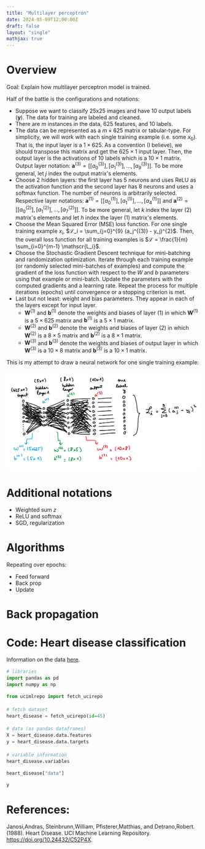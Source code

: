 ```yaml
---
title: "Multilayer perceptron"
date: 2024-05-09T12:00:00Z
draft: false
layout: "single"
mathjax: true
---
```


# Overview

Goal: Explain how multilayer perceptron model is trained. 

Half of the battle is the configurations and notations:
- Suppose we want to classify 25x25 images and have 10 output labels $(\textbf{y})$. The data for training are labeled and cleaned. 
- There are $m$ instances in the data, 625 features, and 10 labels. 
- The data can be represented as a $m \times 625$ matrix or tabular-type. For simplicity, we will work with each single training example (i.e. some $x_0$). That is, the input layer is a $1 \times 625$. As a convention (I believe), we should transpose this matrix and get the $625 \times 1$ input layer. Then, the output layer is the activations of 10 labels which is a $10 \times 1$ matrix. Output layer notation: $\textbf{a}^{(3)} = [ [a_0^{(3)}], [a_1^{(3)}], \ldots, [a_{9}^{(3)}]]$. To be more general, let $j$ index the output matrix's elements. 
- Choose 2 hidden layers: the first layer has 5 neurons and uses ReLU as the activation function and the second layer has 8 neurons and uses a softmax function. The number of neurons is arbitrarily selected. Respective layer notations: $\textbf{a}^{(1)} = [[a_0^{(1)}], [a_1^{(1)}], \ldots, [a_4^{(1)}]]$ and $\textbf{a}^{(2)} = [[a_0^{(2)}], [a_1^{(2)}], \ldots, [a_7^{(2)} ]]$. To be more general, let $k$ index the layer (2) matrix's elements and let $h$ index the layer (1) matrix's elements. 
- Choose the Mean Squared Error (MSE) loss function. For one single training example $x_i$, $ℒ_i = \sum_{j=0}^{9} (a_j^{(3)} - y_j)^{2}$. Then, the overall loss function for all training examples is $ℒ = \frac{1}{m} \sum_{i=0}^{m-1} \mathscr{L_i}$.
- Choose the Stochastic Gradient Descent technique for mini-batching and randomization optimization. Iterate through each training example (or randomly selected mini-batches of examples) and compute the gradient of the loss function with respect to the $W$ and $b$ parameters using that example or mini-batch. Update the parameters with the computed gradients and a learning rate. Repeat the process for multiple iterations (epochs) until convergence or a stopping criterion is met.
- Last but not least: weight and bias parameters. They appear in each of the layers except for input layer. 
    - $\textbf{W}^{(1)}$ and $\textbf{b}^{(1)}$ denote the weights and biases of layer (1) in which $\textbf{W}^{(1)}$ is a $5 \times 625$ matrix and $\textbf{b}^{(1)}$ is a $5 \times 1$ matrix. 
    - $\textbf{W}^{(2)}$ and $\textbf{b}^{(2)}$ denote the weights and biases of layer (2) in which $\textbf{W}^{(2)}$ is a $8 \times 5$ matrix and $\textbf{b}^{(2)}$ is a $8 \times 1$ matrix. 
    - $\textbf{W}^{(3)}$ and $\textbf{b}^{(3)}$ denote the weights and biases of output layer in which $\textbf{W}^{(3)}$ is a $10 \times 8$ matrix and $\textbf{b}^{(3)}$ is a $10 \times 1$ matrix.   

This is my attempt to draw a neural network for one single training example:

![a](figs/nn.png)

# Additional notations

- Weighted sum $z$
- ReLU and softmax
- SGD, regularization

# Algorithms 

Repeating over epochs:
- Feed forward
- Back prop
- Update

# Back propagation

# Code: Heart disease classification

Information on the data [here](https://archive.ics.uci.edu/dataset/45/heart+disease.). 


```python
# libraries
import pandas as pd
import numpy as np
```


```python
from ucimlrepo import fetch_ucirepo 

# fetch dataset 
heart_disease = fetch_ucirepo(id=45) 
  
# data (as pandas dataframes) 
X = heart_disease.data.features 
y = heart_disease.data.targets 

# variable information 
heart_disease.variables
```


```python
heart_disease["data"]

```


```python
y
```

# References:

Janosi,Andras, Steinbrunn,William, Pfisterer,Matthias, and Detrano,Robert. (1988). Heart Disease. UCI Machine Learning Repository. https://doi.org/10.24432/C52P4X.
